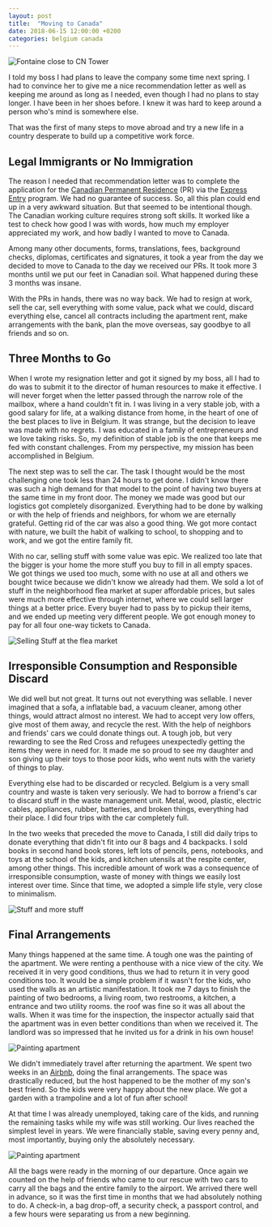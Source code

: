 ```yaml
---
layout: post
title:  "Moving to Canada"
date: 2018-06-15 12:00:00 +0200
categories: belgium canada
---
```


![Fontaine close to CN Tower](/images/posts/fontaine-cn-tower.jpg)

I told my boss I had plans to leave the company some time next spring. I had to convince her to give me a nice recommendation letter as well as keeping me around as long as I needed, even though I had no plans to stay longer. I have been in her shoes before. I knew it was hard to keep around a person who's mind is somewhere else.

That was the first of many steps to move abroad and try a new life in a country desperate to build up a competitive work force.

<!-- more -->

## Legal Immigrants or No Immigration

The reason I needed that recommendation letter was to complete the application for the [Canadian Permanent Residence][pr] (PR) via the [Express Entry][express-entry] program. We had no guarantee of success. So, all this plan could end up in a very awkward situation. But that seemed to be intentional though. The Canadian working culture requires strong soft skills. It worked like a test to check how good I was with words, how much my employer appreciated my work, and how badly I wanted to move to Canada.

Among many other documents, forms, translations, fees, background checks, diplomas, certificates and signatures, it took a year from the day we decided to move to Canada to the day we received our PRs. It took more 3 months until we put our feet in Canadian soil. What happened during these 3 months was insane.

With the PRs in hands, there was no way back. We had to resign at work, sell the car, sell everything with some value, pack what we could, discard everything else, cancel all contracts including the apartment rent, make arrangements with the bank, plan the move overseas, say goodbye to all friends and so on.

## Three Months to Go

When I wrote my resignation letter and got it signed by my boss, all I had to do was to submit it to the director of human resources to make it effective. I will never forget when the letter passed through the narrow role of the mailbox, where a hand couldn't fit in. I was living in a very stable job, with a good salary for life, at a walking distance from home, in the heart of one of the best places to live in Belgium. It was strange, but the decision to leave was made with no regrets. I was educated in a family of entrepreneurs and we love taking risks. So, my definition of stable job is the one that keeps me fed with constant challenges. From my perspective, my mission has been accomplished in Belgium.

The next step was to sell the car. The task I thought would be the most challenging one took less than 24 hours to get done. I didn't know there was such a high demand for that model to the point of having two buyers at the same time in my front door. The money we made was good but our logistics got completely disorganized. Everything had to be done by walking or with the help of friends and neighbors, for whom we are eternally grateful. Getting rid of the car was also a good thing. We got more contact with nature, we built the habit of walking to school, to shopping and to work, and we got the entire family fit.

With no car, selling stuff with some value was epic. We realized too late that the bigger is your home the more stuff you buy to fill in all empty spaces. We got things we used too much, some with no use at all and others we bought twice because we didn't know we already had them. We sold a lot of stuff in the neighborhood flea market at super affordable prices, but sales were much more effective through internet, where we could sell larger things at a better price. Every buyer had to pass by to pickup their items, and we ended up meeting very different people. We got enough money to pay for all four one-way tickets to Canada.

![Selling Stuff at the flea market](/images/posts/selling-at-brocante-bruyeres.jpg)

## Irresponsible Consumption and Responsible Discard

We did well but not great. It turns out not everything was sellable. I never imagined that a sofa, a inflatable bad, a vacuum cleaner, among other things, would attract almost no interest. We had to accept very low offers, give most of them away, and recycle the rest. With the help of neighbors and friends' cars we could donate things out. A tough job, but very rewarding to see the Red Cross and refugees unexpectedly getting the items they were in need for. It made me so proud to see my daughter and son giving up their toys to those poor kids, who went nuts with the variety of things to play.

Everything else had to be discarded or recycled. Belgium is a very small country and waste is taken very seriously. We had to borrow a friend's car to discard stuff in the waste management unit. Metal, wood, plastic, electric cables, appliances, rubber, batteries, and broken things, everything had their place. I did four trips with the car completely full.

In the two weeks that preceded the move to Canada, I still did daily trips to donate everything that didn't fit into our 8 bags and 4 backpacks. I sold books in second hand book stores, left lots of pencils, pens, notebooks, and toys at the school of the kids, and kitchen utensils at the respite center, among other things. This incredible amount of work was a consequence of irresponsible consumption, waste of money with things we easily lost interest over time. Since that time, we adopted a simple life style, very close to minimalism.

![Stuff and more stuff](/images/posts/stuff-to-get-rid-of.jpg)

## Final Arrangements

Many things happened at the same time. A tough one was the painting of the apartment. We were renting a penthouse with a nice view of the city. We received it in very good conditions, thus we had to return it in very good conditions too. It would be a simple problem if it wasn't for the kids, who used the walls as an artistic manifestation. It took me 7 days to finish the painting of two bedrooms, a living room, two restrooms, a kitchen, a entrance and two utility rooms. the roof was fine so it was all about the walls. When it was time for the inspection, the inspector actually said that the apartment was in even better conditions than when we received it. The landlord was so impressed that he invited us for a drink in his own house!

![Painting apartment](/images/posts/painting-apartment.jpg)

We didn't immediately travel after returning the apartment. We spent two weeks in an [Airbnb], doing the final arrangements. The space was drastically reduced, but the host happened to be the mother of my son's best friend. So the kids were very happy about the new place. We got a garden with a trampoline and a lot of fun after school!

At that time I was already unemployed, taking care of the kids, and running the remaining tasks while my wife was still working. Our lives reached the simplest level in years. We were financially stable, saving every penny and, most importantly, buying only the absolutely necessary.

![Painting apartment](/images/posts/airbnb-before-departure.jpg)

All the bags were ready in the morning of our departure. Once again we counted on the help of friends who came to our rescue with two cars to carry all the bags and the entire family to the airport. We arrived there well in advance, so it was the first time in months that we had absolutely nothing to do. A check-in, a bag drop-off, a security check, a passport control, and a few hours were separating us from a new beginning.

[Airbnb]: https://airbnb.com
[express-entry]: https://www.canada.ca/en/immigration-refugees-citizenship/services/immigrate-canada/express-entry.html
[pr]: https://www.canada.ca/en/immigration-refugees-citizenship/services/new-immigrants/pr-card.html
